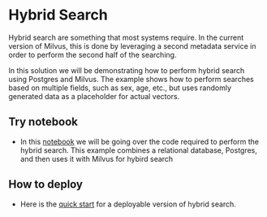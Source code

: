 # Hybrid Search 
Hybrid search  are something that most systems require. In the current version of Milvus, this is done by leveraging a second metadata service in order to perform the second half of the searching. 

In this solution we will be demonstrating how to perform hybrid search using Postgres and Milvus. The example shows how to perform searches based on multiple fields, such as sex, age, etc., but uses randomly generated data as a placeholder for actual vectors. 


## Try notebook
- In this [notebook](hybrid_search.ipynb) we will be going over the code required to perform the hybrid search. This example combines a relational database, Postgres, and then uses it with Milvus for hybird search

## How to deploy
- Here is the [quick start](./quick_deploy/QUICK_START.md) for a deployable version of hybrid search.


